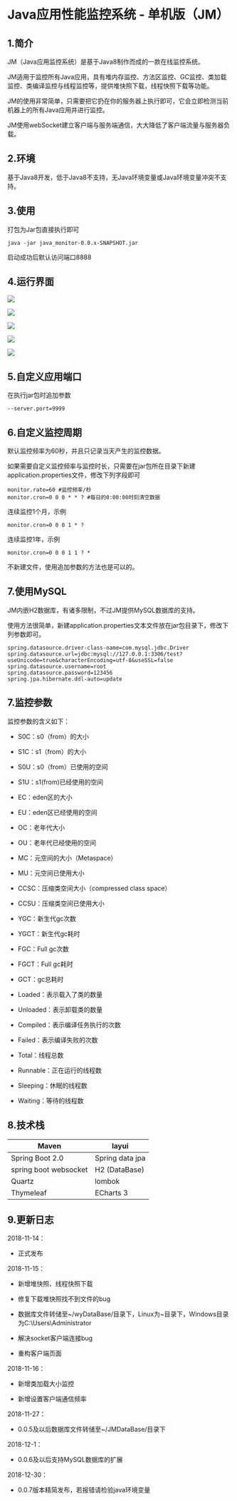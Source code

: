 # Java应用性能监控系统 - 单机版（JM）

## 1.简介

JM（Java应用监控系统）是基于Java8制作而成的一款在线监控系统。

JM适用于监控所有Java应用，具有堆内存监控、方法区监控、GC监控、类加载监控、类编译监控与线程监控等，提供堆快照下载，线程快照下载等功能。

JM的使用非常简单，只需要把它扔在你的服务器上执行即可，它会立即检测当前机器上的所有Java应用并进行监控。

JM使用webSocket建立客户端与服务端通信，大大降低了客户端流量与服务器负载。

## 2.环境

基于Java8开发，低于Java8不支持，无Java环境变量或Java环境变量冲突不支持。

## 3.使用

打包为Jar包直接执行即可

```
java -jar java_monitor-0.0.x-SNAPSHOT.jar
```


启动成功后默认访问端口8888

## 4.运行界面

![](./picture/1000.png)

![](./picture/1001.png)

![](./picture/1002.png)

![](./picture/1003.png)

![](./picture/1004.png)

## 5.自定义应用端口

在执行jar包时追加参数

```
--server.port=9999
```

## 6.自定义监控周期

默认监控频率为60秒，并且只记录当天产生的监控数据。

如果需要自定义监控频率与监控时长，只需要在jar包所在目录下新建application.properties文件，修改下列字段即可

```
monitor.rate=60 #监控频率/秒
monitor.cron=0 0 0 * * ? #每日的0:00:00时刻清空数据
```

连续监控1个月，示例

```
monitor.cron=0 0 0 1 * ?
```

连续监控1年，示例

```
monitor.cron=0 0 0 1 1 ? *
```

不新建文件，使用追加参数的方法也是可以的。

## 7.使用MySQL

JM内嵌H2数据库，有诸多限制，不过JM提供MySQL数据库的支持。

使用方法很简单，新建application.properties文本文件放在jar包目录下，修改下列参数即可。

```
spring.datasource.driver-class-name=com.mysql.jdbc.Driver
spring.datasource.url=jdbc:mysql://127.0.0.1:3306/test?useUnicode=true&characterEncoding=utf-8&useSSL=false
spring.datasource.username=root
spring.datasource.password=123456
spring.jpa.hibernate.ddl-auto=update
```

## 7.监控参数

监控参数的含义如下：

- S0C：s0（from）的大小

- S1C：s1（from）的大小

- S0U：s0（from）已使用的空间

- S1U：s1(from)已经使用的空间

- EC：eden区的大小

- EU：eden区已经使用的空间

- OC：老年代大小

- OU：老年代已经使用的空间

- MC：元空间的大小（Metaspace）

- MU：元空间已使用大小

- CCSC：压缩类空间大小（compressed class space）

- CCSU：压缩类空间已使用大小

- YGC：新生代gc次数

- YGCT：新生代gc耗时

- FGC：Full gc次数

- FGCT：Full gc耗时

- GCT：gc总耗时

- Loaded：表示载入了类的数量

- Unloaded：表示卸载类的数量

- Compiled：表示编译任务执行的次数

- Failed：表示编译失败的次数

- Total：线程总数

- Runnable：正在运行的线程数

- Sleeping：休眠的线程数

- Waiting：等待的线程数

## 8.技术栈

| Maven                 | layui           |
| --------------------- | --------------- |
| Spring Boot 2.0       | Spring data jpa |
| spring boot websocket | H2 (DataBase)   |
| Quartz                | lombok          |
| Thymeleaf             | ECharts 3       |

## 9.更新日志

2018-11-14：

- 正式发布

2018-11-15：

- 新增堆快照、线程快照下载

- 修复下载堆快照找不到文件的bug

- 数据库文件转储至~/wyDataBase/目录下，Linux为~目录下，Windows目录为C:\Users\Administrator

- 解决socket客户端连接bug

- 重构客户端页面

2018-11-16：

- 新增类加载大小监控

- 新增设置客户端通信频率

2018-11-27：
- 0.0.5及以后数据库文件转储至~/JMDataBase/目录下

2018-12-1：
- 0.0.6及以后支持MySQL数据库的扩展

2018-12-30：
- 0.0.7版本精简发布，若报错请检验java环境变量
